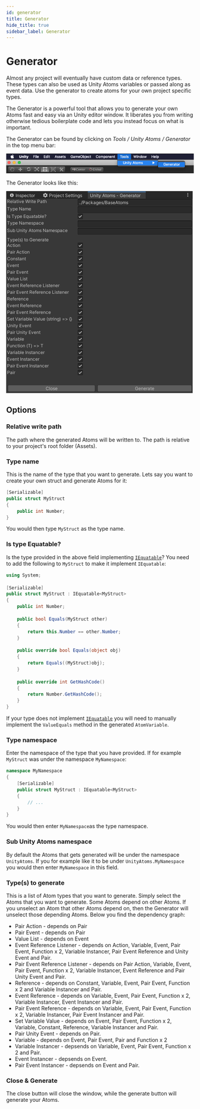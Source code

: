 ```yaml
---
id: generator
title: Generator
hide_title: true
sidebar_label: Generator
---
```


# Generator

Almost any project will eventually have custom data or reference types. These types can also be used as Unity Atoms variables or passed along as event data. Use the generator to create atoms for your own project specific types.

The Generator is a powerful tool that allows you to generate your own Atoms fast and easy via an Unity editor window. It liberates you from writing otherwise tedious boilerplate code and lets you instead focus on what is important.

The Generator can be found by clicking on _Tools / Unity Atoms / Generator_ in the top menu bar:

![generator_top-bar-menu](../assets/generator/top-bar-menu.png)

The Generator looks like this:

![generator_window](../assets/generator/window.png)

## Options

### Relative write path

The path where the generated Atoms will be written to. The path is relative to your project's root folder (Assets).

### Type name

This is the name of the type that you want to generate. Lets say you want to create your own struct and generate Atoms for it:

```cs
[Serializable]
public struct MyStruct
{
    public int Number;
}

```

You would then type `MyStruct` as the type name.

### Is type Equatable?

Is the type provided in the above field implementing [`IEquatable`](https://docs.microsoft.com/en-us/dotnet/api/system.iequatable-1?view=netframework-4.8)? You need to add the following to `MyStruct` to make it implement `IEquatable`:

```cs
using System;

[Serializable]
public struct MyStruct : IEquatable<MyStruct>
{
    public int Number;

    public bool Equals(MyStruct other)
    {
        return this.Number == other.Number;
    }

    public override bool Equals(object obj)
    {
        return Equals((MyStruct)obj);
    }

    public override int GetHashCode()
    {
        return Number.GetHashCode();
    }
}

```

If your type does not implement [`IEquatable`](https://docs.microsoft.com/en-us/dotnet/api/system.iequatable-1?view=netframework-4.8) you will need to manually implement the `ValueEquals` method in the generated `AtomVariable`.

### Type namespace

Enter the namespace of the type that you have provided. If for example `MyStruct` was under the namespace `MyNamespace`:

```cs
namespace MyNamespace
{
    [Serializable]
    public struct MyStruct : IEquatable<MyStruct>
    {
        // ...
    }
}

```

You would then enter `MyNamespace`as the type namespace.

### Sub Unity Atoms namespace

By default the Atoms that gets generated will be under the namespace `UnityAtoms`. If you for example like it to be under `UnityAtoms.MyNamespace` you would then enter `MyNamespace` in this field.

### Type(s) to generate

This is a list of Atom types that you want to generate. Simply select the Atoms that you want to generate. Some Atoms depend on other Atoms. If you unselect an Atom that other Atoms depend on, then the Generator will unselect those depending Atoms. Below you find the dependency graph:

-   Pair Action - depends on Pair
-   Pair Event - depends on Pair
-   Value List - depends on Event
-   Event Reference Listener - depends on Action, Variable, Event, Pair Event, Function x 2, Variable Instancer, Pair Event Reference and Unity Event and Pair.
-   Pair Event Reference Listener - depends on Pair Action, Variable, Event, Pair Event, Function x 2, Variable Instancer, Event Reference and Pair Unity Event and Pair.
-   Reference - depends on Constant, Variable, Event, Pair Event, Function x 2 and Variable Instancer and Pair.
-   Event Reference - depends on Variable, Event, Pair Event, Function x 2, Variable Instancer, Event Instancer and Pair.
-   Pair Event Reference - depends on Variable, Event, Pair Event, Function x 2, Variable Instancer, Pair Event Instancer and Pair.
-   Set Variable Value - depends on Event, Pair Event, Function x 2, Variable, Constant, Reference, Variable Instancer and Pair.
-   Pair Unity Event - depends on Pair.
-   Variable - depends on Event, Pair Event, Pair and Function x 2
-   Variable Instancer - depsends on Variable, Event, Pair Event, Function x 2 and Pair.
-   Event Instancer - depsends on Event.
-   Pair Event Instancer - depsends on Event and Pair.

### Close & Generate

The close button will close the window, while the generate button will generate your Atoms.
